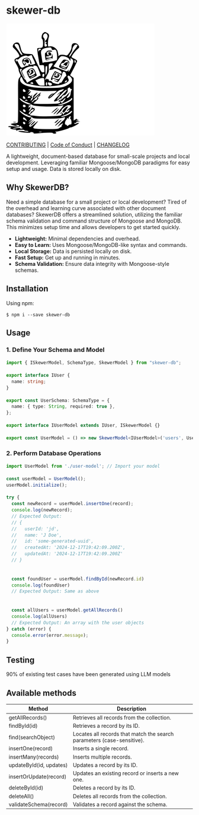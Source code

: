 # skewer-db
![skewerdb](./docs/skewerdb_icon_200.svg) 

[CONTRIBUTING](https://github.com/rajatb-git/skewer-db/blob/main/CONTRIBUTING.md) |
[Code of Conduct](https://github.com/rajatb-git/skewer-db/blob/main/CODE_OF_CONDUCT.md) |
[CHANGELOG](https://github.com/rajatb-git/skewer-db/blob/main/CHANGELOG.md)

A lightweight, document-based database for small-scale projects and local development.  Leveraging familiar Mongoose/MongoDB paradigms for easy setup and usage. Data is stored locally on disk.

## Why SkewerDB?

Need a simple database for a small project or local development?  Tired of the overhead and learning curve associated with other document databases? SkewerDB offers a streamlined solution, utilizing the familiar schema validation and command structure of Mongoose and MongoDB. This minimizes setup time and allows developers to get started quickly.

* **Lightweight:** Minimal dependencies and overhead.
* **Easy to Learn:**  Uses Mongoose/MongoDB-like syntax and commands.
* **Local Storage:** Data is persisted locally on disk.
* **Fast Setup:**  Get up and running in minutes.
* **Schema Validation:** Ensure data integrity with Mongoose-style schemas.

## Installation

Using npm:
```shell
$ npm i --save skewer-db
```

## Usage

### 1. Define Your Schema and Model
```ts
import { ISkewerModel, SchemaType, SkewerModel } from "skewer-db";

export interface IUser {
  name: string;
}

export const UserSchema: SchemaType = {
  name: { type: String, required: true },
};

export interface IUserModel extends IUser, ISkewerModel {}

export const UserModel = () => new SkewerModel<IUserModel>('users', UserSchema);
```

### 2. Perform Database Operations
```ts
import UserModel from './user-model'; // Import your model

const userModel = UserModel();
userModel.initialize();

try {
  const newRecord = userModel.insertOne(record);
  console.log(newRecord);
  // Expected Output:
  // {
  //   userId: 'jd',
  //   name: 'J Doe',
  //   id: 'some-generated-uuid',
  //   createdAt: '2024-12-17T19:42:09.200Z',
  //   updatedAt: '2024-12-17T19:42:09.200Z'
  // }


  const foundUser = userModel.findById(newRecord.id)
  console.log(foundUser)
  // Expected Output: Same as above


  const allUsers = userModel.getAllRecords()
  console.log(allUsers)
  // Expected Output: An array with the user objects
} catch (error) {
  console.error(error.message);
}
```

## Testing
90% of existing test cases have been generated using LLM models

## Available methods
| **Method**              | **Description**                                                        |
| ----------------------- | ---------------------------------------------------------------------- |
| getAllRecords()         | Retrieves all records from the collection.                             |
| findById(id)            | Retrieves a record by its ID.                                          |
| find(searchObject)      | Locates all records that match the search parameters (case-sensitive). |
| insertOne(record)       | Inserts a single record.                                               |
| insertMany(records)     | Inserts multiple records.                                              |
| updateById(id, updates) | Updates a record by its ID.                                            |
| insertOrUpdate(record)  | Updates an existing record or inserts a new one.                       |
| deleteById(id)          | Deletes a record by its ID.                                            |
| deleteAll()             | Deletes all records from the collection.                               |
| validateSchema(record)  | Validates a record against the schema.                                 |